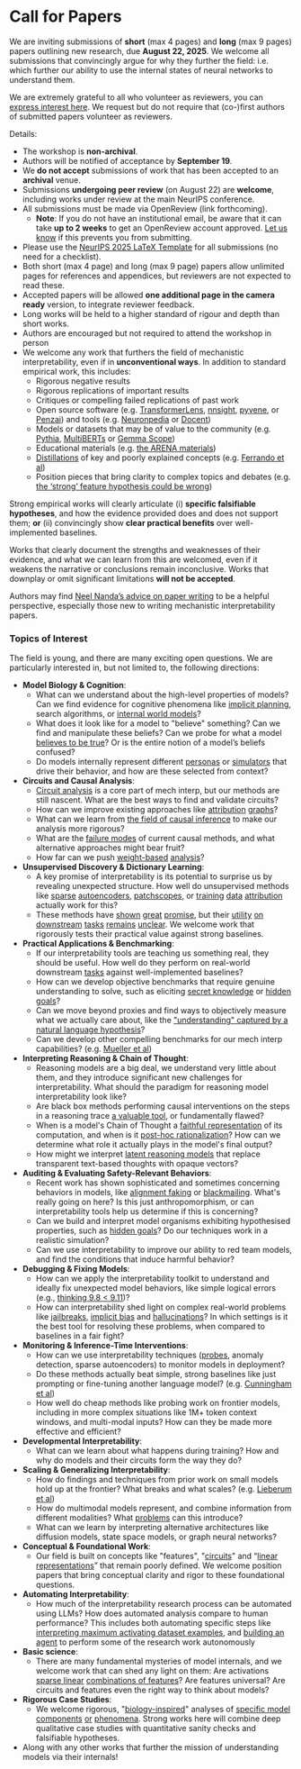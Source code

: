 # Call for Papers
We are inviting submissions of **short** (max 4 pages) and **long** (max 9 pages) papers outlining new research, due **August 22, 2025**. We welcome all submissions that convincingly argue for why they further the field: i.e. which further our ability to use the internal states of neural networks to understand them. 

We are extremely grateful to all who volunteer as reviewers, you can [express interest here](https://www.google.com/url?q=https://docs.google.com/forms/d/e/1FAIpQLSdiw1SJllzoTz_nqzDTzTOGb9DV3W_truQyh-WvYj_QGIi7Mg/viewform?usp%3Ddialog&sa=D&source=editors&ust=1753103613390743&usg=AOvVaw0K2_JVSiw2-OUNbF1wBLKq). We request but do not require that (co-)first authors of submitted papers volunteer as reviewers. 

Details: 
* The workshop is **non-archival**.
* Authors will be notified of acceptance by **September 19**.
* We **do not accept** submissions of work that has been accepted to an **archival** venue.
* Submissions **undergoing peer review** (on August 22) are **welcome**, including works under review at the main NeurIPS conference.
* All submissions must be made via OpenReview (link forthcoming).
  * **Note**: If you do not have an institutional email, be aware that it can take **up to 2 weeks** to get an OpenReview account approved. [Let us know](mailto:neurips2025@mechinterpworkshop.com) if this prevents you from submitting.
* Please use the [NeurIPS 2025 LaTeX Template](https://www.google.com/url?q=https://media.neurips.cc/Conferences/NeurIPS2025/Styles.zip&sa=D&source=editors&ust=1753103613392724&usg=AOvVaw3P8mMRuLGWgnbpNz0RrgdR) for all submissions (no need for a checklist).
* Both short (max 4 page) and long (max 9 page) papers allow unlimited pages for references and appendices, but reviewers are not expected to read these.
* Accepted papers will be allowed **one additional page in the camera ready** version, to integrate reviewer feedback.
* Long works will be held to a higher standard of rigour and depth than short works.
* Authors are encouraged but not required to attend the workshop in person
* We welcome any work that furthers the field of mechanistic interpretability, even if in **unconventional ways**. In addition to standard empirical work, this includes:
  * Rigorous negative results
  * Rigorous replications of important results
  * Critiques or compelling failed replications of past work
  * Open source software (e.g. [TransformerLens](https://www.google.com/url?q=https://github.com/neelnanda-io/TransformerLens&sa=D&source=editors&ust=1753103613394465&usg=AOvVaw15u0W9VJonmdWDhCRep20M), [nnsight](https://www.google.com/url?q=https://github.com/ndif-team/nnsight&sa=D&source=editors&ust=1753103613394742&usg=AOvVaw2tdDPyI_OhTmw5jkIwvmwQ), [pyvene](https://www.google.com/url?q=https://github.com/stanfordnlp/pyvene/tree/main/pyvene/models/mlp&sa=D&source=editors&ust=1753103613394970&usg=AOvVaw1JvyAZblVxHPjTwjrMC8DT), or [Penzai](https://www.google.com/url?q=https://github.com/google-deepmind/penzai&sa=D&source=editors&ust=1753103613395159&usg=AOvVaw29226jDRqcjg_-fVMeAj-w)) and tools (e.g. [Neuronpedia](https://www.google.com/url?q=http://neuronpedia.org&sa=D&source=editors&ust=1753103613395406&usg=AOvVaw31mcVLeEUkBf40yN0mvdnz) or [Docent](https://www.google.com/url?q=https://transluce.org/introducing-docent&sa=D&source=editors&ust=1753103613395602&usg=AOvVaw2-ioBbWzesSeT94D67nRbb))
  * Models or datasets that may be of value to the community (e.g. [Pythia](https://www.google.com/url?q=https://arxiv.org/abs/2304.01373&sa=D&source=editors&ust=1753103613395942&usg=AOvVaw1JKqix6M7mEDqa20ZkbFH-), [MultiBERTs](https://www.google.com/url?q=https://arxiv.org/abs/2106.16163&sa=D&source=editors&ust=1753103613396126&usg=AOvVaw0-Tff4Z8D3g8ywJWXBdLed) or [Gemma Scope](https://www.google.com/url?q=https://arxiv.org/abs/2408.05147&sa=D&source=editors&ust=1753103613396333&usg=AOvVaw368bsYa6MhGIWfXdnXFP13))
  * Educational materials (e.g. [the ARENA materials](https://www.google.com/url?q=https://arena3-chapter1-transformer-interp.streamlit.app/&sa=D&source=editors&ust=1753103613396694&usg=AOvVaw3JnesYq5jfZdDpXcR29V26))
  * [Distillations](https://www.google.com/url?q=https://distill.pub/2017/research-debt/&sa=D&source=editors&ust=1753103613396962&usg=AOvVaw1kPaqRbV-mJez6a8HgpjJf) of key and poorly explained concepts (e.g. [Ferrando et al](https://www.google.com/url?q=https://arxiv.org/abs/2405.00208&sa=D&source=editors&ust=1753103613397285&usg=AOvVaw2HW1JLK6pkDfeyteBDyXai))
  * Position pieces that bring clarity to complex topics and debates (e.g. [the ‘strong’ feature hypothesis could be wrong](https://www.google.com/url?q=https://www.alignmentforum.org/posts/tojtPCCRpKLSHBdpn/the-strong-feature-hypothesis-could-be-wrong&sa=D&source=editors&ust=1753103613397697&usg=AOvVaw0yuASh--JOVGdGHn2ZbTaq))

Strong empirical works will clearly articulate (i) **specific falsifiable hypotheses**, and how the evidence provided does and does not support them; **or** (ii) convincingly show **clear practical benefits** over well-implemented baselines. 

Works that clearly document the strengths and weaknesses of their evidence, and what we can learn from this are welcomed, even if it weakens the narrative or conclusions remain inconclusive. Works that downplay or omit significant limitations **will not be accepted**. 

Authors may find [Neel Nanda’s advice on paper writing](https://www.google.com/url?q=https://www.alignmentforum.org/posts/eJGptPbbFPZGLpjsp/highly-opinionated-advice-on-how-to-write-ml-papers&sa=D&source=editors&ust=1753103613398893&usg=AOvVaw3N4Z9EJVCcvBq4nn-Jh72_) to be a helpful perspective, especially those new to writing mechanistic interpretability papers. 
### Topics of Interest
The field is young, and there are many exciting open questions. We are particularly interested in, but not limited to, the following directions: 
* **Model Biology & Cognition**:
  * What can we understand about the high-level properties of models? Can we find evidence for cognitive phenomena like [implicit planning](https://www.google.com/url?q=https://transformer-circuits.pub/2025/attribution-graphs/biology.html%23dives-poems&sa=D&source=editors&ust=1753103613400150&usg=AOvVaw2w3v2UHuwtQ2VNLSnocAg8), search algorithms, or [internal world models](https://www.google.com/url?q=https://arxiv.org/abs/2210.13382&sa=D&source=editors&ust=1753103613400511&usg=AOvVaw16mSPV3hJkHkfuhT99nX8z)?
  * What does it look like for a model to "believe" something? Can we find and manipulate these beliefs? Can we probe for what a model [believes to be true](https://www.google.com/url?q=https://arxiv.org/abs/2310.06824&sa=D&source=editors&ust=1753103613400922&usg=AOvVaw1kTPx0f9T6M-SKAD46vBDb)? Or is the entire notion of a model’s beliefs confused?
  * Do models internally represent different [personas](https://www.google.com/url?q=https://arxiv.org/abs/2406.12094&sa=D&source=editors&ust=1753103613401276&usg=AOvVaw0bjXYCCYHvjZIekMw7ZJtF) or [simulators](https://www.google.com/url?q=https://www.nature.com/articles/s41586-023-06647-8&sa=D&source=editors&ust=1753103613401513&usg=AOvVaw16O0Vf7TSCZ1CkMdn-EPq9) that drive their behavior, and how are these selected from context?
* **Circuits and Causal Analysis**:
  * [Circuit analysis](https://www.google.com/url?q=https://distill.pub/2020/circuits/zoom-in/&sa=D&source=editors&ust=1753103613402072&usg=AOvVaw3cQt26xH0V4_m118xdYVH8) is a core part of mech interp, but our methods are still nascent. What are the best ways to find and validate circuits?
  * How can we improve existing approaches like [attribution](https://www.google.com/url?q=https://arxiv.org/abs/2406.11944&sa=D&source=editors&ust=1753103613402625&usg=AOvVaw1slVInORkDJRj3LeJvJAfq) [graphs](https://www.google.com/url?q=https://transformer-circuits.pub/2025/attribution-graphs/methods.html&sa=D&source=editors&ust=1753103613402830&usg=AOvVaw29U1PMdD22yYBQcvqQsYeZ)?
  * What can we learn from [the field of causal inference](https://www.google.com/url?q=https://arxiv.org/abs/2407.04690&sa=D&source=editors&ust=1753103613403107&usg=AOvVaw13yzqzwLvWfLRq3YT5Ou8-) to make our analysis more rigorous?
  * What are the [failure modes](https://www.google.com/url?q=https://arxiv.org/abs/2307.15771&sa=D&source=editors&ust=1753103613403428&usg=AOvVaw11mZT5CXfoAsKVJ1PFNtz5) of current causal methods, and what alternative approaches might bear fruit?
  * How far can we push [weight-based](https://www.google.com/url?q=https://arxiv.org/abs/2301.05217&sa=D&source=editors&ust=1753103613403776&usg=AOvVaw3RlQ3BeTU2-3pvjItBPyye) [analysis](https://www.google.com/url?q=https://arxiv.org/abs/2410.08417&sa=D&source=editors&ust=1753103613403945&usg=AOvVaw17s9ZjKGGcoXfzEJMqfZlQ)?
* **Unsupervised Discovery & Dictionary Learning**:
  * A key promise of interpretability is its potential to surprise us by revealing unexpected structure. How well do unsupervised methods like [sparse](https://www.google.com/url?q=https://arxiv.org/abs/2103.15949&sa=D&source=editors&ust=1753103613404456&usg=AOvVaw3sU3R-1bT-2OH2bViCgEMb) [autoencoders](https://www.google.com/url?q=https://transformer-circuits.pub/2023/monosemantic-features&sa=D&source=editors&ust=1753103613404659&usg=AOvVaw0pE63YZloe9HNAzTK8UYaf), [patch](https://www.google.com/url?q=https://arxiv.org/abs/2401.06102&sa=D&source=editors&ust=1753103613404832&usg=AOvVaw2fkJLyy4gAEBIL-5bON-j6)[scopes](https://www.google.com/url?q=https://arxiv.org/abs/2403.10949v2&sa=D&source=editors&ust=1753103613404983&usg=AOvVaw370qrbvwsCdk0IPFh_92yz), or [training](https://www.google.com/url?q=https://proceedings.mlr.press/v70/koh17a?ref%3Dhttps://githubhelp.com&sa=D&source=editors&ust=1753103613405176&usg=AOvVaw0g6HrK8Apgl2cwphMOgU08) [data](https://www.google.com/url?q=https://arxiv.org/abs/2308.03296&sa=D&source=editors&ust=1753103613405382&usg=AOvVaw01dhXEJbbM7Sm6bKdvZL8R) [attribution](https://www.google.com/url?q=https://arxiv.org/abs/2205.11482&sa=D&source=editors&ust=1753103613405621&usg=AOvVaw3zh-XPRNaZlj0mjhYudGij) actually work for this?
  * These methods have [shown](https://www.google.com/url?q=https://transformer-circuits.pub/2024/scaling-monosemanticity/index.html&sa=D&source=editors&ust=1753103613405927&usg=AOvVaw2W4xs2uVHAiQT3OTpwjhHL) [great](https://www.google.com/url?q=https://transformer-circuits.pub/2025/attribution-graphs/biology.html&sa=D&source=editors&ust=1753103613406116&usg=AOvVaw0-oo_2MoqzYefND2I1tI3l) [promise](https://www.google.com/url?q=https://arxiv.org/abs/2503.10965&sa=D&source=editors&ust=1753103613406314&usg=AOvVaw0vOpzEaGIg6xRlKA0Hbc1y), but their [utility](https://www.google.com/url?q=https://arxiv.org/abs/2502.16681&sa=D&source=editors&ust=1753103613406486&usg=AOvVaw3Xo8UFR_NKuC36pUMfz6vo) [on](https://www.google.com/url?q=https://www.tilderesearch.com/blog/sieve&sa=D&source=editors&ust=1753103613406653&usg=AOvVaw39B05RTCLUmR4ggYUIs_M3) [downstream](https://www.google.com/url?q=https://arxiv.org/abs/2501.17148&sa=D&source=editors&ust=1753103613406892&usg=AOvVaw36dFjcDc00r7rkVLuCNCBm) [tasks](https://www.google.com/url?q=https://transformer-circuits.pub/2024/features-as-classifiers/index.html&sa=D&source=editors&ust=1753103613407085&usg=AOvVaw0f4bWdZ1XzSMph8N7NUhU0) [remains](https://www.google.com/url?q=https://arxiv.org/abs/2502.04382&sa=D&source=editors&ust=1753103613407266&usg=AOvVaw1Oj5qpSXfSYUpbdxBAsP5d) [unclear](https://www.google.com/url?q=https://www.alignmentforum.org/posts/4uXCAJNuPKtKBsi28/negative-results-for-saes-on-downstream-tasks&sa=D&source=editors&ust=1753103613407487&usg=AOvVaw0N3B8wfCys8l5I_FwvH3Ln). We welcome work that rigorously tests their practical value against strong baselines.
* **Practical Applications & Benchmarking**:
  * If our interpretability tools are teaching us something real, they should be useful. How well do they perform on real-world downstream [tasks](https://www.google.com/url?q=https://www.lesswrong.com/posts/wGRnzCFcowRCrpX4Y/downstream-applications-as-validation-of-interpretability&sa=D&source=editors&ust=1753103613408144&usg=AOvVaw0pErvRoyDCSqTDXOfIJjPI) against well-implemented baselines?
  * How can we develop objective benchmarks that require genuine understanding to solve, such as eliciting [secret knowledge](https://www.google.com/url?q=https://arxiv.org/abs/2505.14352&sa=D&source=editors&ust=1753103613408550&usg=AOvVaw1V4fXxnYO_e7FyfOJNbCp6) or [hidden goals](https://www.google.com/url?q=https://arxiv.org/abs/2503.10965&sa=D&source=editors&ust=1753103613408740&usg=AOvVaw2PCKRgVtrMSvjao1b7ydmP)?
  * Can we move beyond proxies and find ways to objectively measure what we actually care about, like the ["understanding" captured by a natural language hypothesis](https://www.google.com/url?q=https://arxiv.org/abs/2502.04382&sa=D&source=editors&ust=1753103613409111&usg=AOvVaw35ac39SKanw7Ocg0maCSYM)?
  * Can we develop other compelling benchmarks for our mech interp capabilities? (e.g. [Mueller et al](https://www.google.com/url?q=https://arxiv.org/abs/2504.13151&sa=D&source=editors&ust=1753103613409429&usg=AOvVaw2NP_IRCQWc_jNwre3xSJAS))
* **Interpreting Reasoning & Chain of Thought**:
  * Reasoning models are a big deal, we understand very little about them, and they introduce significant new challenges for interpretability. What should the paradigm for reasoning model interpretability look like?
  * Are black box methods performing causal interventions on the steps in a reasoning trace [a valuable tool](https://www.google.com/url?q=https://arxiv.org/abs/2506.19143&sa=D&source=editors&ust=1753103613410201&usg=AOvVaw2A6KnMmjwdSjyHojwulakp), or fundamentally flawed?
  * When is a model's Chain of Thought a [faithful representation](https://www.google.com/url?q=https://arxiv.org/abs/2305.04388&sa=D&source=editors&ust=1753103613410660&usg=AOvVaw1SlcJJt1GUs7o2hKl6ewH9) of its computation, and when is it [post-hoc rationalization](https://www.google.com/url?q=https://arxiv.org/abs/2503.08679&sa=D&source=editors&ust=1753103613410980&usg=AOvVaw01Vg1pN4D3bbiEfA_elKxP)? How can we determine what role it actually plays in the model's final output?
  * How might we interpret [latent reasoning models](https://www.google.com/url?q=https://arxiv.org/abs/2412.06769&sa=D&source=editors&ust=1753103613411485&usg=AOvVaw0j9AS369j5DAB8OW7K3srD) that replace transparent text-based thoughts with opaque vectors?
* **Auditing & Evaluating Safety-Relevant Behaviors**:
  * Recent work has shown sophisticated and sometimes concerning behaviors in models, like [alignment faking](https://www.google.com/url?q=https://arxiv.org/abs/2412.14093&sa=D&source=editors&ust=1753103613412270&usg=AOvVaw3BVCUls7CXL1RUBD81s9Vq) or [blackmailing](https://www.google.com/url?q=https://www.anthropic.com/research/agentic-misalignment&sa=D&source=editors&ust=1753103613412531&usg=AOvVaw010JsPti616GgKw4ppQ6x2). What's really going on here? Is this just anthropomorphism, or can interpretability tools help us determine if this is concerning?
  * Can we build and interpret model organisms exhibiting hypothesised properties, such as [hidden goals](https://www.google.com/url?q=https://arxiv.org/abs/2503.10965&sa=D&source=editors&ust=1753103613413290&usg=AOvVaw2KpUm_g2KGKsx-ZzCnb51_)? Do our techniques work in a realistic simulation?
  * Can we use interpretability to improve our ability to red team models, and find the conditions that induce harmful behavior?
* **Debugging & Fixing Models**:
  * How can we apply the interpretability toolkit to understand and ideally fix unexpected model behaviors, like simple logical errors (e.g., [thinking 9.8 < 9.11](https://www.google.com/url?q=https://transluce.org/observability-interface&sa=D&source=editors&ust=1753103613414397&usg=AOvVaw3mBvu9dbeoH3jGJepqNWPA))?
  * How can interpretability shed light on complex real-world problems like [jailbreaks](https://www.google.com/url?q=https://transformer-circuits.pub/2025/attribution-graphs/biology.html%23dives-jailbreak&sa=D&source=editors&ust=1753103613414871&usg=AOvVaw1gI2cPfaf3XAvaneYJc0tG), [implicit bias](https://www.google.com/url?q=https://arxiv.org/abs/2506.10922&sa=D&source=editors&ust=1753103613415121&usg=AOvVaw33RAMPMTD_00bDlp_UNSJR) and [hallucinations](https://www.google.com/url?q=https://arxiv.org/abs/2411.14257&sa=D&source=editors&ust=1753103613415370&usg=AOvVaw2QgmaF1Dm4U5HNokwdTH7y)? In which settings is it the best tool for resolving these problems, when compared to baselines in a fair fight?
* **Monitoring & Inference-Time Interventions**:
  * How can we use interpretability techniques ([probes](https://www.google.com/url?q=https://arxiv.org/abs/2102.12452&sa=D&source=editors&ust=1753103613416111&usg=AOvVaw1TIgA9Yg6GqcI350ltyzYG), anomaly detection, sparse autoencoders) to monitor models in deployment?
  * Do these methods actually beat simple, strong baselines like just prompting or fine-tuning another language model? (e.g. [Cunningham et al](https://www.google.com/url?q=https://alignment.anthropic.com/2025/cheap-monitors/&sa=D&source=editors&ust=1753103613416803&usg=AOvVaw2SeZDdCUqSp0chKyjxX3Ke))
  * How well do cheap methods like probing work on frontier models, including in more complex situations like 1M+ token context windows, and multi-modal inputs? How can they be made more effective and efficient?
* **Developmental Interpretability**:
  * What can we learn about what happens during training? How and why do models and their circuits form the way they do?
* **Scaling & Generalizing Interpretability**:
  * How do findings and techniques from prior work on small models hold up at the frontier? What breaks and what scales? (e.g. [Lieberum et al](https://www.google.com/url?q=https://arxiv.org/abs/2307.09458&sa=D&source=editors&ust=1753103613418381&usg=AOvVaw3RCAQCwAwwj1ZtwwY8IxTk))
  * How do multimodal models represent, and combine information from different modalities? What [problems](https://www.google.com/url?q=https://openreview.net/pdf?id%3DVUhRdZp8ke&sa=D&source=editors&ust=1753103613418972&usg=AOvVaw2SFXBZN1HdlOrg2uwvg1l_) can this introduce?
  * What can we learn by interpreting alternative architectures like diffusion models, state space models, or graph neural networks?
* **Conceptual & Foundational Work**:
  * Our field is built on concepts like "features", "[circuits](https://www.google.com/url?q=https://distill.pub/2020/circuits/zoom-in/&sa=D&source=editors&ust=1753103613419865&usg=AOvVaw3O-uHyGCyBYDp_cbGwL6Yr)" and “[linear representations](https://www.google.com/url?q=https://transformer-circuits.pub/2024/july-update/index.html%23linear-representations&sa=D&source=editors&ust=1753103613420183&usg=AOvVaw070oHkFhUHNsREDiw5PDel)” that remain poorly defined. We welcome position papers that bring conceptual clarity and rigor to these foundational questions.
* **Automating Interpretability**:
  * How much of the interpretability research process can be automated using LLMs? How does automated analysis compare to human performance? This includes both automating specific steps like [interpreting maximum activating dataset examples](https://www.google.com/url?q=https://openaipublic.blob.core.windows.net/neuron-explainer/paper/index.html&sa=D&source=editors&ust=1753103613421316&usg=AOvVaw1HXNtcV_sxzf41_bpvUpKW), and [building an agent](https://www.google.com/url?q=https://arxiv.org/abs/2404.14394&sa=D&source=editors&ust=1753103613421591&usg=AOvVaw1zkSWFVQUV-Pqo1gvqCywb) to perform some of the research work autonomously
* **Basic science**:
  * There are many fundamental mysteries of model internals, and we welcome work that can shed any light on them: Are activations [sparse linear](https://www.google.com/url?q=https://arxiv.org/abs/1601.03764&sa=D&source=editors&ust=1753103613422354&usg=AOvVaw0bW2Y7KM9FLnM4_ZnoH1S7) [combinations of features](https://www.google.com/url?q=https://transformer-circuits.pub/2022/toy_model/index.html&sa=D&source=editors&ust=1753103613422656&usg=AOvVaw0Z6VxOquoZ7draspdxZnB6)? Are features universal? Are circuits and features even the right way to think about models?
* **Rigorous Case Studies**:
  * We welcome rigorous, "[biology-inspired](https://www.google.com/url?q=https://distill.pub/2020/circuits/curve-circuits/&sa=D&source=editors&ust=1753103613423369&usg=AOvVaw15pbvCDKUrvn4UKG2Gyk-R)" analyses of [specific model](https://www.google.com/url?q=https://arxiv.org/abs/2310.04625&sa=D&source=editors&ust=1753103613423636&usg=AOvVaw0Wsk-jKR2KFyHwrTH7aMI7) [components](https://www.google.com/url?q=https://transformer-circuits.pub/2024/scaling-monosemanticity/index.html&sa=D&source=editors&ust=1753103613423900&usg=AOvVaw2KRLnxA39z0dY6UoQ8Nnxd) [or](https://www.google.com/url?q=https://arxiv.org/abs/2305.01610&sa=D&source=editors&ust=1753103613424116&usg=AOvVaw3MVyfkiYt2LcpvH_E1S7fY) [phenomena](https://www.google.com/url?q=https://arxiv.org/abs/2306.09346&sa=D&source=editors&ust=1753103613424423&usg=AOvVaw16sMbHZHanTWx9ETysAMv8). Strong works here will combine deep qualitative case studies with quantitative sanity checks and falsifiable hypotheses.
* Along with any other works that further the mission of understanding models via their internals!